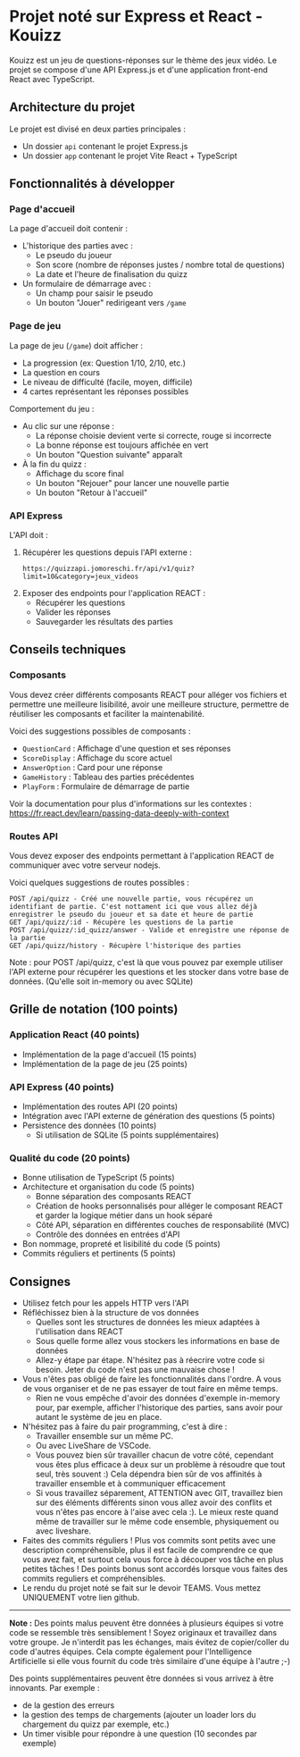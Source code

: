 # Projet noté sur Express et React - Kouizz

Kouizz est un jeu de questions-réponses sur le thème des jeux vidéo. Le projet se compose d'une API Express.js et d'une application front-end React avec TypeScript.

## Architecture du projet

Le projet est divisé en deux parties principales :

- Un dossier `api` contenant le projet Express.js
- Un dossier `app` contenant le projet Vite React + TypeScript

## Fonctionnalités à développer

### Page d'accueil

La page d'accueil doit contenir :

- L'historique des parties avec :
  - Le pseudo du joueur
  - Son score (nombre de réponses justes / nombre total de questions)
  - La date et l'heure de finalisation du quizz
- Un formulaire de démarrage avec :
  - Un champ pour saisir le pseudo
  - Un bouton "Jouer" redirigeant vers `/game`

### Page de jeu

La page de jeu (`/game`) doit afficher :

- La progression (ex: Question 1/10, 2/10, etc.)
- La question en cours
- Le niveau de difficulté (facile, moyen, difficile)
- 4 cartes représentant les réponses possibles

Comportement du jeu :

- Au clic sur une réponse :
  - La réponse choisie devient verte si correcte, rouge si incorrecte
  - La bonne réponse est toujours affichée en vert
  - Un bouton "Question suivante" apparaît
- À la fin du quizz :
  - Affichage du score final
  - Un bouton "Rejouer" pour lancer une nouvelle partie
  - Un bouton "Retour à l'accueil"

### API Express

L'API doit :

1. Récupérer les questions depuis l'API externe :
   ```
   https://quizzapi.jomoreschi.fr/api/v1/quiz?limit=10&category=jeux_videos
   ```
2. Exposer des endpoints pour l'application REACT :
   - Récupérer les questions
   - Valider les réponses
   - Sauvegarder les résultats des parties

## Conseils techniques

### Composants

Vous devez créer différents composants REACT pour alléger vos fichiers et permettre une meilleure lisibilité, avoir une meilleure structure, permettre de réutiliser les composants et faciliter la maintenabilité.

Voici des suggestions possibles de composants :

- `QuestionCard` : Affichage d'une question et ses réponses
- `ScoreDisplay` : Affichage du score actuel
- `AnswerOption` : Card pour une réponse
- `GameHistory` : Tableau des parties précédentes
- `PlayForm` : Formulaire de démarrage de partie

Voir la documentation pour plus d'informations sur les contextes :
https://fr.react.dev/learn/passing-data-deeply-with-context

### Routes API

Vous devez exposer des endpoints permettant à l'application REACT de communiquer avec votre serveur nodejs.

Voici quelques suggestions de routes possibles :

```
POST /api/quizz - Créé une nouvelle partie, vous récupérez un identifiant de partie. C'est nottament ici que vous allez déjà enregistrer le pseudo du joueur et sa date et heure de partie
GET /api/quizz/:id - Récupère les questions de la partie
POST /api/quizz/:id_quizz/answer - Valide et enregistre une réponse de la partie
GET /api/quizz/history - Récupère l'historique des parties
```

Note : pour POST /api/quizz, c'est là que vous pouvez par exemple utiliser l'API externe pour récupérer les questions et les stocker dans votre base de données. (Qu'elle soit in-memory ou avec SQLite)

## Grille de notation (100 points)

### Application React (40 points)

- Implémentation de la page d'accueil (15 points)
- Implémentation de la page de jeu (25 points)

### API Express (40 points)

- Implémentation des routes API (20 points)
- Intégration avec l'API externe de génération des questions (5 points)
- Persistence des données (10 points)
  - Si utilisation de SQLite (5 points supplémentaires)

### Qualité du code (20 points)

- Bonne utilisation de TypeScript (5 points)
- Architecture et organisation du code (5 points)
  - Bonne séparation des composants REACT
  - Création de hooks personnalisés pour alléger le composant REACT et garder la logique métier dans un hook séparé
  - Côté API, séparation en différentes couches de responsabilité (MVC)
  - Contrôle des données en entrées d'API
- Bon nommage, propreté et lisibilité du code (5 points)
- Commits réguliers et pertinents (5 points)

## Consignes

- Utilisez fetch pour les appels HTTP vers l'API
- Réfléchissez bien à la structure de vos données
  - Quelles sont les structures de données les mieux adaptées à l'utilisation dans REACT
  - Sous quelle forme allez vous stockers les informations en base de données
  - Allez-y étape par étape. N'hésitez pas à réecrire votre code si besoin. Jeter du code n'est pas une mauvaise chose !
- Vous n'êtes pas obligé de faire les fonctionnalités dans l'ordre. A vous de vous organiser et de ne pas essayer de tout faire en même temps.
  - Rien ne vous empêche d'avoir des données d'exemple in-memory pour, par exemple, afficher l'historique des parties, sans avoir pour autant le système de jeu en place.
- N'hésitez pas à faire du pair programming, c'est à dire :
  - Travailler ensemble sur un même PC.
  - Ou avec LiveShare de VSCode.
  - Vous pouvez bien sûr travailler chacun de votre côté, cependant vous êtes plus efficace à deux sur un problème à résoudre que tout seul, très souvent :) Cela dépendra bien sûr de vos affinités à travailler ensemble et à communiquer efficacement
  - Si vous travaillez séparement, ATTENTION avec GIT, travaillez bien sur des éléments différents sinon vous allez avoir des conflits et vous n'êtes pas encore à l'aise avec cela :). Le mieux reste quand même de travailler sur le même code ensemble, physiquement ou avec liveshare.
- Faites des commits réguliers ! Plus vos commits sont petits avec une description compréhensible, plus il est facile de comprendre ce que vous avez fait, et surtout cela vous force à découper vos tâche en plus petites tâches ! Des points bonus sont accordés lorsque vous faites des commits reguliers et compréhensibles.
- Le rendu du projet noté se fait sur le devoir TEAMS. Vous mettez UNIQUEMENT votre lien github.

---

**Note :** Des points malus peuvent être données à plusieurs équipes si votre code se ressemble très sensiblement ! Soyez originaux et travaillez dans votre groupe. Je n'interdit pas les échanges, mais évitez de copier/coller du code d'autres équipes.
Cela compte également pour l'Intelligence Artificielle si elle vous fournit du code très similaire d'une équipe à l'autre ;-)

Des points supplémentaires peuvent être données si vous arrivez à être innovants. Par exemple :

- de la gestion des erreurs
- la gestion des temps de chargements (ajouter un loader lors du chargement du quizz par exemple, etc.)
- Un timer visible pour répondre à une question (10 secondes par exemple)
